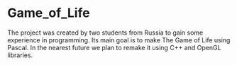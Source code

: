 Game_of_Life
============

The project was created by two students from Russia to gain some experience in programming. Its main goal is to make The Game of Life using Pascal. In the nearest future we plan to remake it using C++ and OpenGL libraries.
